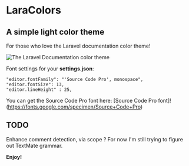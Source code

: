 # LaraColors
## A simple light color theme
For those who love the Laravel documentation color theme!

![The Laravel Documentation color theme](https://i.imgur.com/ysiF3FU.png)

Font settings for your **settings.json**:

```
"editor.fontFamily": "'Source Code Pro', monospace",
"editor.fontSize": 13,
"editor.lineHeight" : 25,
```

You can get the Source Code Pro font here:
[Source Code Pro font]!(https://fonts.google.com/specimen/Source+Code+Pro)

## TODO
Enhance comment detection, via scope ? For now I'm still trying to figure out TextMate grammar.

**Enjoy!**